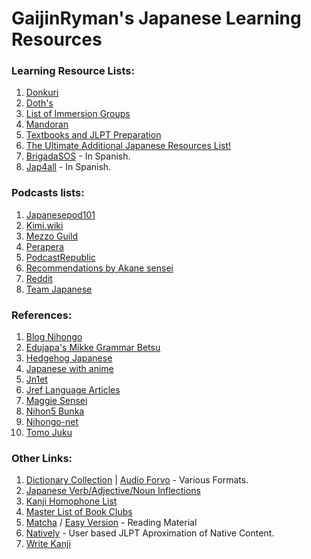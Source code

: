 # GaijinRyman's Japanese Learning Resources

### Learning Resource Lists:

1. [Donkuri](https://donkuri.github.io/learn-japanese/)
2. [Doth's](https://docs.google.com/document/d/1dERLxWqOOmbL0jq9KrPP0IFYTKRt3AlDEqrLtZytfKQ/)
3. [List of Immersion Groups](https://docs.google.com/document/d/1EyIKdsFgsakIh568loSanprRbgzZeAiRTNVkDWoY5RI)
4. [Mandoran](http://www.mandoran.com/japanese.html)
5. [Textbooks and JLPT Preparation](https://nitroflare.com/folder/949760/L045paG9uZ28)
6. [The Ultimate Additional Japanese Resources List!](https://community.wanikani.com/t/the-ultimate-additional-japanese-resources-list/16859)
7. [BrigadaSOS](https://brigadasos.xyz/) - In Spanish.
8. [Jap4all](https://www.sites.google.com/view/jap4all) - In Spanish.

### Podcasts lists:

1. [Japanesepod101](https://www.japanesepod101.com/blog/2022/02/17/japanese-podcasts/)
2. [Kimi.wiki](https://kimi.wiki/japanese/podcasts)
3. [Mezzo Guild](https://www.mezzoguild.com/japanese-podcasts/)
4. [Perapera](https://www.perapera.org/best-podcasts-learning-japanese)
5. [PodcastRepublic](https://www.podcastrepublic.net/)
6. [Recommendations by Akane sensei](https://www.youtube.com/watch?v=Pcq23OG_jks)
7. [Reddit](https://www.reddit.com/r/LearnJapanese/comments/n1rocl/a_big_list_of_japanese_podcasts_from_beginners_to/)
8. [Team Japanese](https://teamjapanese.com/japanese-podcasts/)

### References:

1. [Blog Nihongo](https://blognihongo.com/)
2. [Edujapa's Mikke Grammar Betsu](https://edujapa.com/mikke/grammarbetsu)
3. [Hedgehog Japanese](https://hedgehog-japanese.com/)
4. [Japanese with anime](https://www.japanesewithanime.com/)
5. [Jn1et](https://jn1et.com/)
6. [Jref Language Articles](https://jref.com/articles/categories/language.4/)
7. [Maggie Sensei](https://maggiesensei.com/)
8. [Nihon5 Bunka](https://nihon5-bunka.net/)
9. [Nihongo-net](https://nihongo-net.com/)
10. [Tomo Juku](https://www.tomojuku.com/blog/sitemaps/)

### Other Links:

1. [Dictionary Collection](https://cloud.freemdict.com/index.php/s/pgKcDcbSDTCzXCs?path=%2FJAPANESE) | [Audio Forvo](https://cloud.freemdict.com/index.php/s/pgKcDcbSDTCzXCs?path=%2F0%20Forvo%20audio) - Various Formats.
2. [Japanese Verb/Adjective/Noun Inflections](https://hayashibe.jp/tr/juman/dictionary/cform)
3. [Kanji Homophone List](https://www.bretmayer.com/ijidokun.html)
4. [Master List of Book Clubs](https://community.wanikani.com/t/master-list-of-book-clubs/35283)
5. [Matcha](https://matcha-jp.com/) / [Easy Version](https://matcha-jp.com/easy) - Reading Material
6. [Natively](https://learnnatively.com/) - User based JLPT Aproximation of Native Content.
7. [Write Kanji](https://kanji.sh/write)
